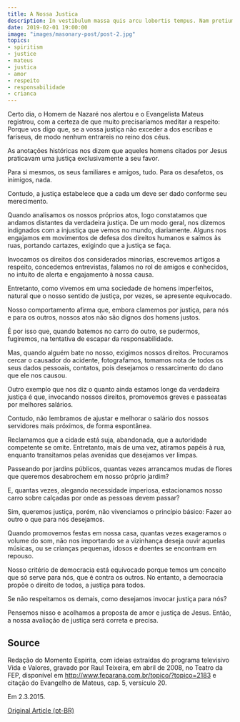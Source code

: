 ```yaml
---
title: A Nossa Justica
description: In vestibulum massa quis arcu lobortis tempus. Nam pretium arcu in odio vulputate luctus.
date: 2019-02-01 19:00:00
image: "images/masonary-post/post-2.jpg"
topics: 
- spiritism
- justice
- mateus
- justica
- amor
- respeito
- responsabilidade
- crianca
---
```


Certo dia, o Homem de Nazaré nos alertou e o Evangelista Mateus registrou, com a
certeza de que muito precisaríamos meditar a respeito: Porque vos digo que, se a
vossa justiça não exceder a dos escribas e fariseus, de modo nenhum entrareis no
reino dos céus.

As anotações históricas nos dizem que aqueles homens citados por Jesus
praticavam uma justiça exclusivamente a seu favor.

Para si mesmos, os seus familiares e amigos, tudo. Para os desafetos, os
inimigos, nada.

Contudo, a justiça estabelece que a cada um deve ser dado conforme seu
merecimento.

Quando analisamos os nossos próprios atos, logo constatamos que andamos
distantes da verdadeira justiça. De um modo geral, nos dizemos indignados com a
injustiça que vemos no mundo, diariamente. Alguns nos engajamos em movimentos de
defesa dos direitos humanos e saímos às ruas, portando cartazes, exigindo que a
justiça se faça.

Invocamos os direitos dos considerados minorias, escrevemos artigos a respeito,
concedemos entrevistas, falamos no rol de amigos e conhecidos, no intuito de
alerta e engajamento à nossa causa.

Entretanto, como vivemos em uma sociedade de homens imperfeitos, natural que o
nosso sentido de justiça, por vezes, se apresente equivocado.

Nosso comportamento afirma que, embora clamemos por justiça, para nós e para os
outros, nossos atos não são dignos dos homens justos.

É por isso que, quando batemos no carro do outro, se pudermos, fugiremos, na
tentativa de escapar da responsabilidade.

Mas, quando alguém bate no nosso, exigimos nossos direitos. Procuramos cercar o
causador do acidente, fotografamos, tomamos nota de todos os seus dados
pessoais, contatos, pois desejamos o ressarcimento do dano que ele nos causou.

Outro exemplo que nos diz o quanto ainda estamos longe da verdadeira justiça é
que, invocando nossos direitos, promovemos greves e passeatas por melhores
salários.

Contudo, não lembramos de ajustar e melhorar o salário dos nossos servidores
mais próximos, de forma espontânea.

Reclamamos que a cidade está suja, abandonada, que a autoridade competente se
omite. Entretanto, mais de uma vez, atiramos papéis à rua, enquanto transitamos
pelas avenidas que desejamos ver limpas.

Passeando por jardins públicos, quantas vezes arrancamos mudas de flores que
queremos desabrochem em nosso próprio jardim?

E, quantas vezes, alegando necessidade imperiosa, estacionamos nosso carro sobre
calçadas por onde as pessoas devem passar?

Sim, queremos justiça, porém, não vivenciamos o princípio básico: Fazer ao outro
o que para nós desejamos.

Quando promovemos festas em nossa casa, quantas vezes exageramos o volume do
som, não nos importando se a vizinhança deseja ouvir aquelas músicas, ou se
crianças pequenas, idosos e doentes se encontram em repouso.

Nosso critério de democracia está equivocado porque temos um conceito que só
serve para nós, que é contra os outros. No entanto, a democracia propõe o
direito de todos, a justiça para todos.

Se não respeitamos os demais, como desejamos invocar justiça para nós?

Pensemos nisso e acolhamos a proposta de amor e justiça de Jesus. Então, a nossa
avaliação de justiça será correta e precisa.

## Source
Redação do Momento Espírita, com ideias extraídas do programa televisivo
Vida e Valores, gravado por Raul Teixeira, em abril de 2008, no Teatro
da FEP, disponível em http://www.feparana.com.br/topico/?topico=2183
e citação do Evangelho de Mateus, cap. 5, versículo 20.

Em 2.3.2015.

[Original Article (pt-BR)](http://www.momento.com.br/pt/ler_texto.php?id=4402)
